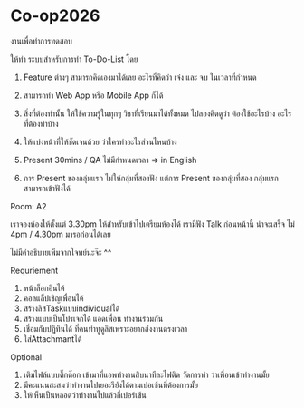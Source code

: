 # Co-op2026
งานเพื่อทำการทดสอบ
 
ให้ทำ ระบบสำหรับการทำ To-Do-List โดย

1. Feature ต่างๆ สามารถคิดเองมาได้เลย อะไรที่คิดว่า เจ๋ง และ จบ ในเวลาที่กำหนด

2. สามารถทำ Web App หรือ Mobile App ก็ได้

3. สิ่งที่ต้องทำนั้น ให้ใช้ความรู้ในทุกๆ วิชาที่เรียนมาได้ทั้งหมด ไปลองคิดดูว่า ต้องใช้อะไรบ้าง อะไรที่ต้องทำบ้าง

4. ให้แบ่งหน้าที่ให้ชัดเจนด้วย ว่าใครทำอะไรส่วนไหนบ้าง  

5. Present 30mins / QA ไม่มีกำหนดเวลา  => in English 

6. การ Present ของกลุ่มแรก ไม่ให้กลุ่มที่สองฟัง  แต่การ Present ของกลุ่มที่สอง กลุ่มแรกสามารถเข้าฟังได้
 
Room: A2 
 
เราจองห้องให้ตั้งแต่ 3.30pm ให้สำหรับเข้าไปเตรียมห้องได้   เรามีฟัง Talk ก่อนหน้านี้ น่าจะเสร็จ ไม่ 4pm / 4.30pm มารอก่อนได้เลย 
 
ไม่มีคำอธิบายเพิ่มจากโจทย์นะจ๊ะ  ^^


 Requriement
 1. หน้าล็อกอินได้
 2. คอลแล็ปเชิญเพื่อนได้
 3. สร้างลิสTaskแบบindividualได้
 4. สร้างแบบเป็นโปรเจกได้ แอดเพื่อน ทำงานร่วมกัน
 5. เชื่อมกับปฏิทินได้ ที่คนทำทูดูลิสเพราะอยากส่งงานตรงเวลา
 6. ใส่Attachmantได้

Optional
1. เติมไฟล์แบบติ๊กต๊อก เข้ามาที่แอพทำงานสิบนาทีละไฟติด วัดการทำ ว่าเพื่อนเข้าทำงานมั้ย
2. มีคะแนนสะสมว่าทำงานไปเยอะรึยังได้ตามเปอเซ้นที่ต้องการมั้ย
3. ให้เห็นเป็นหลอดว่าทำงานไปแล้วกี่เปอร์เซ้น
